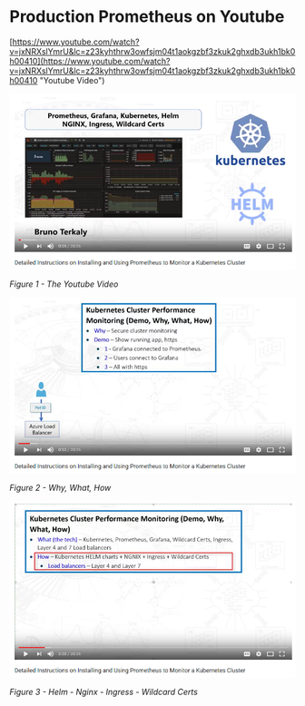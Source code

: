 # Production Prometheus on Youtube

[https://www.youtube.com/watch?v=jxNRXslYmrU&lc=z23kyhthrw3owfsjm04t1aokgzbf3zkuk2ghxdb3ukh1bk0h00410](https://www.youtube.com/watch?v=jxNRXslYmrU&lc=z23kyhthrw3owfsjm04t1aokgzbf3zkuk2ghxdb3ukh1bk0h00410 "Youtube Video")


![](./images/snap0001.png)

*Figure 1 - The Youtube Video*

![](./images/snap0002.png)

*Figure 2 - Why, What, How*

![](./images/snap0003.png)

*Figure 3 - Helm - Nginx - Ingress - Wildcard Certs*

